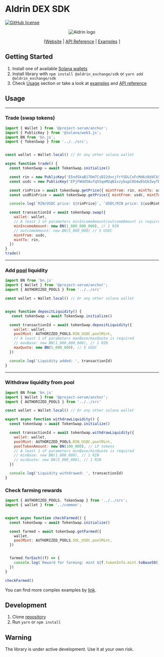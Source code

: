 # Aldrin DEX SDK

[![GitHub license](https://img.shields.io/badge/license-APACHE-blue.svg)](https://github.com/aldrin-exchange/aldrin-sdk/blob/main/LICENSE)

<p align="center">
  <img src="https://aldrin.com/logo.png" alt="Aldrin logo">
</p>

<p align="center">
  [<a href="https://dex.aldrin.com">Website</a> |  <a href="https://github.com/aldrin-exchange/aldrin-sdk/tree/main/docs">API Reference</a> | <a href="https://github.com/aldrin-exchange/aldrin-sdk/tree/main/examples">Examples</a> ]
</p>

## Getting Started
1. Install one of available [Solana wallets](https://docs.solana.com/wallet-guide)
2. Install library with `npm install @aldrin_exchange/sdk` or `yarn add @aldrin_exchange/sdk` 
3. Check [Usage](#usage) section or take a look at [examples](https://github.com/aldrin-exchange/aldrin-sdk/tree/main/examples) and [API reference](https://github.com/aldrin-exchange/aldrin-sdk/tree/main/docs)

## Usage

***

### Trade (swap tokens)

```js
import { Wallet } from '@project-serum/anchor';
import { PublicKey } from '@solana/web3.js';
import BN from 'bn.js';
import { TokenSwap } from '../../src';


const wallet = Wallet.local() // Or any other solana wallet

async function trade() {
  const tokenSwap = await TokenSwap.initialize()

  const rin = new PublicKey('E5ndSkaB17Dm7CsD22dvcjfrYSDLCxFcMd6z8ddCk5wp')
  const usdc = new PublicKey('EPjFWdd5AufqSSqeM2qN1xzybapC8G4wEGGkZwyTDt1v')

  const rinPrice = await tokenSwap.getPrice({ mintFrom: rin, mintTo: usdc })
  const usdRinPrice = await tokenSwap.getPrice({ mintFrom: usdc, mintTo: rin })

  console.log(`RIN/USDC price: ${rinPrice}`, `USDC/RIN price: ${usdRinPrice}` )

  const transactionId = await tokenSwap.swap({
    wallet: wallet,
    // A least 1 of parameters minIncomeAmount/outcomeAmount is required
    minIncomeAmount: new BN(1_000_000_000), // 1 RIN
    // outcomeAmount: new BN(5_000_000) // 5 USDC
    mintFrom: usdc,
    mintTo: rin,
  })
} 
trade()
```

***

### Add [pool](https://dex.aldrin.com/pools) liquidity


```js
import BN from 'bn.js'
import { Wallet } from '@project-serum/anchor';
import { AUTHORIZED_POOLS } from '../../src'

const wallet = Wallet.local() // Or any other solana wallet


async function depositLiquidity() {
   const tokenSwap = await TokenSwap.initialize()

  const transactionId = await tokenSwap.depositLiquidity({
    wallet: wallet,
    poolMint: AUTHORIZED_POOLS.RIN_USDC.poolMint,
    // A least 1 of parameters maxBase/maxQuote is required
    // maxBase: new BN(1_000_000_000), // 1 RIN
    maxQuote: new BN(5_000_000), // 5 USDC
  })

  console.log('Liquidity added: ', transactionId)
}
```

***

### Withdraw liquidity from pool

```js
import BN from 'bn.js'
import { Wallet } from '@project-serum/anchor';
import { AUTHORIZED_POOLS } from '../../src'

const wallet = Wallet.local() // Or any other solana wallet

export async function withdrawLiquidity() {
  const tokenSwap = await TokenSwap.initialize()

  const transactionId = await tokenSwap.withdrawLiquidity({
    wallet: wallet,
    poolMint: AUTHORIZED_POOLS.RIN_USDC.poolMint,
    poolTokenAmount: new BN(100_000), // LP tokens
    // A least 1 of parameters minBase/minQuote is required
    // minBase: new BN(1_000_000), // 1 RIN
    // minQuote: new BN(5_000_000), // 1 RIN
  })

  console.log('Liquidity withdrawed: ', transactionId)
}
```

### Check farming rewards

```js
import { AUTHORIZED_POOLS, TokenSwap } from '../../src';
import { wallet } from '../common';


export async function checkFarmed() {
  const tokenSwap = await TokenSwap.initialize()

  const farmed = await tokenSwap.getFarmed({
    wallet,
    poolMint: AUTHORIZED_POOLS.SOL_USDC.poolMint,
  })


  farmed.forEach((f) => {
    console.log(`Reward for farming: mint ${f.tokenInfo.mint.toBase58()}, amount: ${f.calcAccount.tokenAmount.toString()}`)
  })
}

checkFarmed()

```

You can find more complex examples by [link](https://github.com/aldrin-exchange/aldrin-sdk/tree/main/examples).


## Development

1. Clone [repository](https://github.com/aldrin-exchange/aldrin-sdk)
2. Run `yarn` or `npm install`


## Warning 
The library is under active development. Use it at your own risk.

